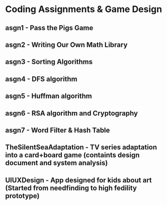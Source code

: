 # Coding Assignments & Game Design

## asgn1 - Pass the Pigs Game
## asgn2 - Writing Our Own Math Library
## asgn3 - Sorting Algorithms
## asgn4 - DFS algorithm
## asgn5 - Huffman algorithm
## asgn6 - RSA algorithm and Cryptography
## asgn7 - Word Filter & Hash Table
## TheSilentSeaAdaptation - TV series adaptation into a card+board game (containts design document and system analysis)
## UIUXDesign - App designed for kids about art (Started from needfinding to high fedility prototype)
